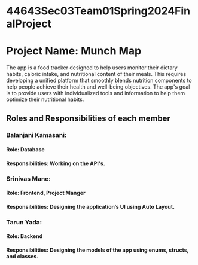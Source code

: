 # 44643Sec03Team01Spring2024FinalProject
# Project Name: Munch Map
  The app is a food tracker designed to help users monitor their dietary habits, caloric intake, and nutritional content of their meals. This requires developing a unified platform that smoothly      blends nutrition components to help people achieve their health and well-being objectives. The app's goal is to provide users with individualized tools and information to help them optimize their   nutritional habits.


## Roles and Responsibilities of each member

### Balanjani Kamasani:
#### Role: Database
#### Responsibilities: Working on the API's.
### Srinivas Mane:
#### Role: Frontend, Project Manger
#### Responsibilities: Designing the application’s UI using Auto Layout.
### Tarun Yada:
#### Role: Backend
#### Responsibilities: Designing the models of the app using enums, structs, and classes.


